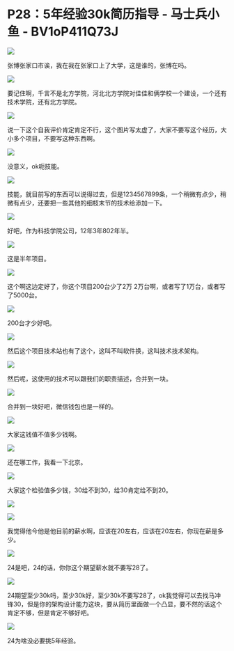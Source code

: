 # P28：5年经验30k简历指导 - 马士兵小鱼 - BV1oP411Q73J

![](img/9a27072ada6cc5ed70c194bf8b622f82_0.png)

张博张家口市诶，我在我在张家口上了大学，这是谁的，张博在吗。

![](img/9a27072ada6cc5ed70c194bf8b622f82_2.png)

要记住啊，千言不是北方学院，河北北方学院对佳佳和俩学校一个建设，一个还有技术学院，还有北方学院。

![](img/9a27072ada6cc5ed70c194bf8b622f82_4.png)

说一下这个自我评价肯定肯定不行，这个图片写太虚了，大家不要写这个经历，大小多个项目，不要写这种东西啊。



![](img/9a27072ada6cc5ed70c194bf8b622f82_6.png)

没意义，ok呃技能。

![](img/9a27072ada6cc5ed70c194bf8b622f82_8.png)

技能，就目前写的东西可以说得过去，但是1234567899条，一个稍微有点少，稍微有点少，还要把一些其他的细枝末节的技术给添加一下。



![](img/9a27072ada6cc5ed70c194bf8b622f82_10.png)

好吧，作为科技学院公司，12年3年802年半。

![](img/9a27072ada6cc5ed70c194bf8b622f82_12.png)

这是半年项目。

![](img/9a27072ada6cc5ed70c194bf8b622f82_14.png)

这个啊这边定好了，你这个项目200台少了2万 2万台啊，或者写了1万台，或者写了5000台。

![](img/9a27072ada6cc5ed70c194bf8b622f82_16.png)

200台才少好吧。

![](img/9a27072ada6cc5ed70c194bf8b622f82_18.png)

然后这个项目技术站也有了这个，这叫不叫软件换，这叫技术技术架构。

![](img/9a27072ada6cc5ed70c194bf8b622f82_20.png)

然后呢，这使用的技术可以跟我们的职责描述，合并到一块。

![](img/9a27072ada6cc5ed70c194bf8b622f82_22.png)

合并到一块好吧，微信钱包也是一样的。

![](img/9a27072ada6cc5ed70c194bf8b622f82_24.png)

大家这钱值不值多少钱啊。

![](img/9a27072ada6cc5ed70c194bf8b622f82_26.png)

还在哪工作，我看一下北京。

![](img/9a27072ada6cc5ed70c194bf8b622f82_28.png)

大家这个检验值多少钱，30给不到30，给30肯定给不到20。

![](img/9a27072ada6cc5ed70c194bf8b622f82_30.png)

![](img/9a27072ada6cc5ed70c194bf8b622f82_31.png)

我觉得他今他是他目前的薪水啊，应该在20左右，应该在20左右，你现在薪是多少。

![](img/9a27072ada6cc5ed70c194bf8b622f82_33.png)

24是吧，24的话，你你这个期望薪水就不要写28了。

![](img/9a27072ada6cc5ed70c194bf8b622f82_35.png)

24期望至少30k吗，至少30k好，至少30k不要写28了，ok我觉得可以去找马冲锋30，但是你的架构设计能力这块，要从简历里面做一个凸显，要不然的话这个肯定不够，但是肯定不够好吧。



![](img/9a27072ada6cc5ed70c194bf8b622f82_37.png)

24为啥没必要挑5年经验。